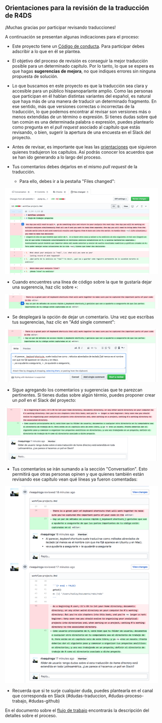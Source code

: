 ## Orientaciones para la revisión de la traducción de R4DS

¡Muchas gracias por participar revisando traducciones!

A continuación se presentan algunas indicaciones para el proceso:

- Este proyecto tiene un [Código de conducta](https://github.com/cienciadedatos/descripcion-y-orientaciones/blob/master/README.md). Para participar debes adscribir a lo que en él se plantea. 

- El objetivo del proceso de revisión es conseguir la mejor traducción posible para un determinado capítulo. Por lo tanto, lo que se espera es que hagas __sugerencias de mejora__, no que indiques errores sin ninguna propuesta de solución. 

- Lo que buscamos en este proyecto es que la traducción sea clara y accesible para un público hispanoparlante amplio. Como las personas que participan en él hablan distintas variantes del español, es natural que haya más de una manera de traducir un determinado fragmento. En ese sentido, más que versiones correctas o incorrectas de la traducción, lo que podemos encontrar al revisar son versiones más o menos extendidas de un término o expresión. Si tienes dudas sobre qué tan común es una determinada palabra o expresión, puedes plantearlo como pregunta en el _pull request_ asociado al capítulo que estás revisando, o bien, sugerir la apertura de una encuesta en el Slack del proyecto.

- Antes de revisar, es importante que leas las [orientaciones](https://github.com/rivaquiroga/descripcion-y-orientaciones/blob/master/orientaciones-traduccion.md) que siguieron quienes tradujeron los capítulos. Así podrás conocer los acuerdos que se han ido generando a lo largo del proceso.

- Tus comentarios debes dejarlos en el mismo _pull request_ de la traducción. 

  - Para ello, debes ir a la pestaña "Files changed":
<img src= "screenshots/files_changed.png" alt="Files changed" />


  - Cuando encuentres una línea de código sobre la que te gustaría dejar una sugerencia, haz clic sobre `+`:
<img src= "screenshots/add_comment.png" alt="Add comment" />


  - Se desplegará la opción de dejar un comentario. Una vez que escribas tus sugerencias, haz clic en "Add single comment":
<img src= "screenshots/write_comment.png" alt="Write comment" />


  - Sigue agregando los comentarios y sugerencias que te parezcan pertinentes. Si tienes dudas sobre algún térmio, puedes proponer crear un _poll_ en el Slack del proyecto:

<img src= "screenshots/comment2.png" alt="Poll" />


  - Tus comentarios se irán sumando a la sección "Conversation". Esto permitirá que otras personas opinen y que quienes también están revisando ese capítulo vean qué líneas ya fueron comentadas:

<img src= "screenshots/in_conversation.png" alt="Add comment" />


  - Recuerda que si te surje cualquier duda, puedes plantearla en el canal que corresponda en Slack (#dudas-traduccion, #dudas-proceso-trabajo, #dudas-github) 

En el documento sobre el [flujo de trabajo](https://github.com/cienciadedatos/descripcion-y-orientaciones/blob/master/flujo-trabajo.md) encontrarás la descripción del  detalles sobre el proceso.
